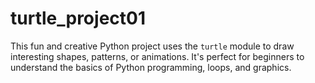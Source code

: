 # turtle_project01
This fun and creative Python project uses the `turtle` module to draw interesting shapes, patterns, or animations. It's perfect for beginners to understand the basics of Python programming, loops, and graphics.
